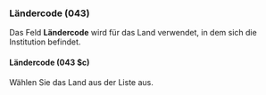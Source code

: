 ### Ländercode (043)

Das Feld **Ländercode** wird für das Land verwendet, in dem sich die Institution befindet.

#### Ländercode (043 $c)

Wählen Sie das Land aus der Liste aus. 
